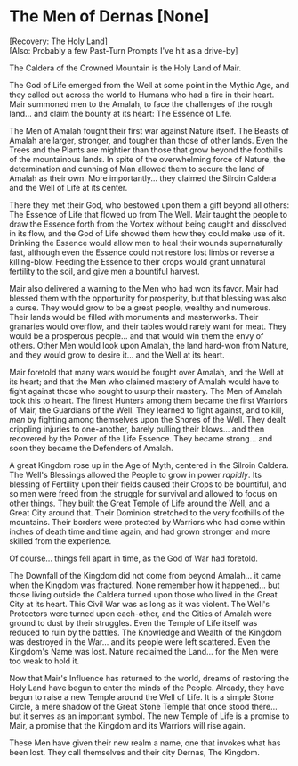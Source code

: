# The Men of Dernas [None]
[Recovery: The Holy Land]    
[Also: Probably a few Past-Turn Prompts I've hit as a drive-by]

The Caldera of the Crowned Mountain is the Holy Land of Mair.

The God of Life emerged from the Well at some point in the Mythic Age, and they called out across the world to Humans who had a fire in their heart. Mair summoned men to the Amalah, to face the challenges of the rough land... and claim the bounty at its heart: The Essence of Life.

The Men of Amalah fought their first war against Nature itself. The Beasts of Amalah are larger, stronger, and tougher than those of other lands. Even the Trees and the Plants are mightier than those that grow beyond the foothills of the mountainous lands. In spite of the overwhelming force of Nature, the determination and cunning of Man allowed them to secure the land of Amalah as their own. More importantly... they claimed the Silroin Caldera and the Well of Life at its center.

There they met their God, who bestowed upon them a gift beyond all others: The Essence of Life that flowed up from The Well. Mair taught the people to draw the Essence forth from the Vortex without being caught and dissolved in its flow, and the God of Life showed them how they could make use of it. Drinking the Essence would allow men to heal their wounds supernaturally fast, although even the Essence could not restore lost limbs or reverse a killing-blow. Feeding the Essence to their crops would grant unnatural fertility to the soil, and give men a bountiful harvest.

Mair also delivered a warning to the Men who had won its favor. Mair had blessed them with the opportunity for prosperity, but that blessing was also a curse. They would grow to be a great people, wealthy and numerous. Their lands would be filled with monuments and masterworks. Their granaries would overflow, and their tables would rarely want for meat. They would be a prosperous people... and that would win them the envy of others. Other Men would look upon Amalah, the land hard-won from Nature, and they would grow to desire it... and the Well at its heart.

Mair foretold that many wars would be fought over Amalah, and the Well at its heart; and that the Men who claimed mastery of Amalah would have to fight against those who sought to usurp their mastery. The Men of Amalah took this to heart. The finest Hunters among them became the first Warriors of Mair, the Guardians of the Well. They learned to fight against, and to kill, *men* by fighting among themselves upon the Shores of the Well. They dealt crippling injuries to one-another, barely pulling their blows... and then recovered by the Power of the Life Essence. They became strong... and soon they became the Defenders of Amalah.

A great Kingdom rose up in the Age of Myth, centered in the Silroin Caldera. The Well's Blessings allowed the People to grow in power *rapidly*. Its blessing of Fertility upon their fields caused their Crops to be bountiful, and so men were freed from the struggle for survival and allowed to focus on other things. They built the Great Temple of Life around the Well, and a Great City around that. Their Dominion stretched to the very foothills of the mountains. Their borders were protected by Warriors who had come within inches of death time and time again, and had grown stronger and more skilled from the experience.

Of course... things fell apart in time, as the God of War had foretold.

The Downfall of the Kingdom did not come from beyond Amalah... it came when the Kingdom was fractured. None remember how it happened... but those living outside the Caldera turned upon those who lived in the Great City at its heart. This Civil War was as long as it was violent. The Well's Protectors were turned upon each-other, and the Cities of Amalah were ground to dust by their struggles. Even the Temple of Life itself was reduced to ruin by the battles. The Knowledge and Wealth of the Kingdom was destroyed in the War... and its people were left scattered. Even the Kingdom's Name was lost. Nature reclaimed the Land... for the Men were too weak to hold it.

Now that Mair's Influence has returned to the world, dreams of restoring the Holy Land have begun to enter the minds of the People. Already, they have begun to raise a new Temple around the Well of Life. It is a simple Stone Circle, a mere shadow of the Great Stone Temple that once stood there... but it serves as an important symbol. The new Temple of Life is a promise to Mair, a promise that the Kingdom and its Warriors will rise again.

These Men have given their new realm a name, one that invokes what has been lost. They call themselves and their city Dernas, The Kingdom.
